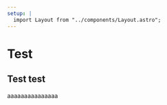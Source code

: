 ```yaml
---
setup: |
  import Layout from "../components/Layout.astro";
---
```

# Test

## Test test

aaaaaaaaaaaaaaa

<script src="/src/scripts/test.js" />
